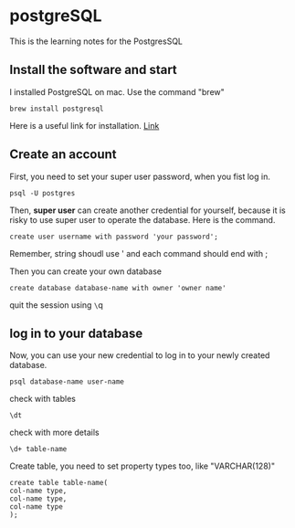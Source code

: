 # postgreSQL
This is the learning notes for the PostgresSQL

## Install the software and start
I installed PostgreSQL on mac. Use the command "brew"
```angular2html
brew install postgresql
```
Here is a useful link for installation. [Link](https://www.codementor.io/@engineerapart/getting-started-with-postgresql-on-mac-osx-are8jcopb#iii-getting-started)

## Create an account
First, you need to set your super user password, when you fist log in.
```
psql -U postgres
```

Then, **super user** can create another credential for yourself, because it is risky to use super user to operate the database. Here is the command.
```angular2html
create user username with password 'your password';
```
Remember, string shoudl use ' and each command should end with ;

Then you can create your own database
```angular2html
create database database-name with owner 'owner name'
```

quit the session using ``\``q

## log in to your database
Now, you can use your new credential to log in to your newly created database.
```angular2html
psql database-name user-name
```
check with tables
```angular2html
\dt
```
check with more details
```angular2html
\d+ table-name
```
Create table, you need to set property types too, like "VARCHAR(128)"
```angular2html
create table table-name(
col-name type,
col-name type,
col-name type
);
```

